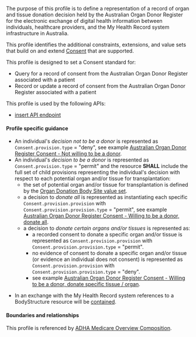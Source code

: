 The purpose of this profile is to define a representation of a record of organ and tissue donation decision held by the Australian Organ Donor Register for the electronic exchange of digital health information between individuals, healthcare providers, and the My Health Record system infrastructure in Australia.

This profile identifies the additional constraints, extensions, and value sets that build on and extend [Consent](http://hl7.org/fhir/R4/consent.html) that are supported. 

This profile is designed to set a Consent standard for:
* Query for a record of consent from the Australian Organ Donor Register associated with a patient
* Record or update a record of consent from the Australian Organ Donor Register associated with a patient

This profile is used by the following APIs:
* [insert API endpoint](StructureDefinition-TBD-1.html)


#### Profile specific guidance
* An individual's *decision not to be a donor* is represented as `Consent.provision.type` = "deny", see example [Australian Organ Donor Register Consent - Not willing to be a donor](Consent-aodr-01.html).
* An individual's *decision to be a donor* is represented as `Consent.provision.type` = "permit" and the resource **SHALL** include the full set of child provisions representing the individual's decision with respect to each potential organ and/or tissue for transplantation:
  - the set of potential organ and/or tissue for transplantation is defined by the [Organ Donation Body Site value set](https://healthterminologies.gov.au/fhir/ValueSet/organ-donation-body-site-1).
  - a decision to *donate all* is represented as instantiating each specific `Consent.provision.provision` with `Consent.provision.provision.type` = "permit", see example [Australian Organ Donor Register Consent - Willing to be a donor, donate all](Consent-aodr-02.html).
  - a decision to *donate certain organs and/or tissues* is represented as:
     - a recorded consent to donate a specific organ and/or tissue is represented as `Consent.provision.provision` with `Consent.provision.provision.type` = "permit".
     - no evidence of consent to donate a specific organ and/or tissue (or evidence an individual does not consent) is represented as `Consent.provision.provision` with `Consent.provision.provision.type` = "deny".
     - see example [Australian Organ Donor Register Consent - Willing to be a donor, donate specific tissue / organ](Consent-aodr-03.html).
- In an exchange with the My Health Record system references to a BodyStructure resource will be [contained](http://hl7.org/fhir/R4/references.html#contained).


#### Boundaries and relationships
This profile is referenced by 
[ADHA Medicare Overview Composition](StructureDefinition-dh-composition-mov-1.html).


